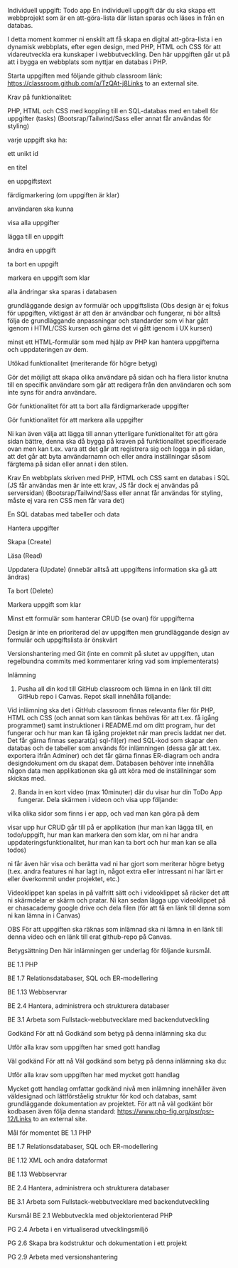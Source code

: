 Individuell uppgift: Todo app
En individuell uppgift där du ska skapa ett webbprojekt som är en att-göra-lista där listan sparas och läses in från en databas.

I detta moment kommer ni enskilt att få skapa en digital att-göra-lista i en dynamisk webbplats, efter egen design, med PHP, HTML och CSS för att vidareutveckla era kunskaper i webbutveckling. Den här uppgiften går ut på att i bygga en webbplats som nyttjar en databas i PHP.

Starta uppgiften med följande github classroom länk: https://classroom.github.com/a/TzQAt-j8Links to an external site. 

 

Krav på funktionalitet:

PHP, HTML och CSS med koppling till en SQL-databas med en tabell för uppgifter (tasks) (Bootsrap/Tailwind/Sass eller annat får användas för styling)

varje uppgift ska ha:

ett unikt id

en titel

en uppgiftstext

färdigmarkering (om uppgiften är klar)

användaren ska kunna

visa alla uppgifter

lägga till en uppgift

ändra en uppgift

ta bort en uppgift

markera en uppgift som klar

alla ändringar ska sparas i databasen

grundläggande design av formulär och uppgiftslista (Obs design är ej fokus för uppgiften, viktigast är att den är användbar och fungerar, ni bör alltså följa de grundläggande anpassningar och standarder som vi har gått igenom i HTML/CSS kursen och gärna det vi gått igenom i UX kursen)

minst ett HTML-formulär som med hjälp av PHP kan hantera uppgifterna och uppdateringen av dem.

Utökad funktionalitet (meriterande för högre betyg)

Gör det möjligt att skapa olika användare på sidan och ha flera listor knutna till en specifik användare som går att redigera från den användaren och som inte syns för andra användare.

Gör funktionalitet för att ta bort alla färdigmarkerade uppgifter

Gör funktionalitet för att markera alla uppgifter

Ni kan även välja att lägga till annan ytterligare funktionalitet för att göra sidan bättre, denna ska då bygga på kraven på funktionalitet specificerade ovan men kan t.ex. vara att det går att registrera sig och logga in på sidan, att det går att byta användarnamn och eller andra inställningar såsom färgtema på sidan eller annat i den stilen.

Krav
En webbplats skriven med PHP, HTML och CSS samt en databas i SQL (JS får användas men är inte ett krav, JS får dock ej användas på serversidan) (Bootsrap/Tailwind/Sass eller annat får användas för styling, måste ej vara ren CSS men får vara det)

En SQL databas med tabeller och data

Hantera uppgifter

Skapa (Create)

Läsa (Read)

Uppdatera (Update) (innebär alltså att uppgiftens information ska gå att ändras)

Ta bort (Delete)

Markera uppgift som klar

Minst ett formulär som hanterar CRUD (se ovan) för uppgifterna

Design är inte en prioriterad del av uppgiften men grundläggande design av formulär och uppgiftslista är önskvärt

Versionshantering med Git (inte en commit på slutet av uppgiften, utan regelbundna commits med kommentarer kring vad som implementerats)

Inlämning
1. Pusha all din kod till GitHub classroom och lämna in en länk till ditt GitHub repo i Canvas. Repot skall innehålla följande:

Vid inlämning ska det i GitHub classroom finnas relevanta filer för PHP, HTML och CSS (och annat som kan tänkas behövas för att t.ex. få igång programmet) samt instruktioner i README.md om ditt program, hur det fungerar och hur man kan få igång projektet när man precis laddat ner det. Det får gärna finnas separat(a) sql-fil(er) med SQL-kod som skapar den databas och de tabeller som används för inlämningen (dessa går att t.ex. exportera ifrån Adminer) och det får gärna finnas ER-diagram och andra designdokument om du skapat dem. Databasen behöver inte innehålla någon data men applikationen ska gå att köra med de inställningar som skickas med.

 

2. Banda in en kort video (max 10minuter) där du visar hur din ToDo App fungerar. Dela skärmen i videon och visa upp följande:

vilka olika sidor som finns i er app, och vad man kan göra på dem

visar upp hur CRUD går till på er applikation (hur man kan lägga till, en todo/uppgift, hur man kan markera den som klar, om ni har andra uppdateringsfunktionalitet, hur man kan ta bort och hur man kan se alla todos)

ni får även här visa och berätta vad ni har gjort som meriterar högre betyg (t.ex. andra features ni har lagt in, något extra eller intressant ni har lärt er eller överkommit under projektet, etc.)

Videoklippet kan spelas in på valfritt sätt och i videoklippet så räcker det att ni skärmdelar er skärm och pratar. Ni kan sedan lägga upp videoklippet på er chasacademy google drive och dela filen (för att få en länk till denna som ni kan lämna in i Canvas)

 

OBS För att uppgiften ska räknas som inlämnad ska ni lämna in en länk till denna video och en länk till erat github-repo på Canvas.

Betygsättning
Den här inlämningen ger underlag för följande kursmål. 

BE 1.1 PHP

BE 1.7 Relationsdatabaser, SQL och ER-modellering

BE 1.13 Webbservrar

BE 2.4 Hantera, administrera och strukturera databaser

BE 3.1 Arbeta som Fullstack-webbutvecklare med backendutveckling

Godkänd
För att nå Godkänd som betyg på denna inlämning ska du:

Utför alla krav som uppgiften har smed gott handlag

Väl godkänd
För att nå Väl godkänd som betyg på denna inlämning ska du:

Utför alla krav som uppgiften har med mycket gott handlag

Mycket gott handlag omfattar godkänd nivå men inlämning innehåller även väldesignad och lättförståelig struktur för kod och databas, samt grundläggande dokumentation av projektet. För att nå väl godkänt bör kodbasen även följa denna standard: https://www.php-fig.org/psr/psr-12/Links to an external site.

Mål för momentet
BE 1.1 PHP

BE 1.7 Relationsdatabaser, SQL och ER-modellering

BE 1.12  XML och andra dataformat

BE 1.13  Webbservrar

BE 2.4 Hantera, administrera och strukturera databaser

BE 3.1  Arbeta som Fullstack-webbutvecklare med backendutveckling

Kursmål
BE 2.1 Webbutveckla med objektorienterad PHP

PG 2.4 Arbeta i en virtualiserad utvecklingsmiljö

PG 2.6 Skapa bra kodstruktur och dokumentation i ett projekt

PG 2.9 Arbeta med versionshantering

 